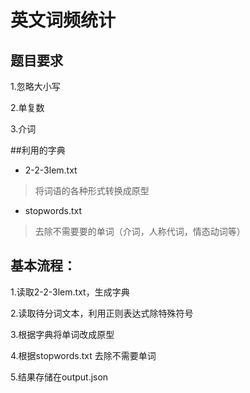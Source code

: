 # 英文词频统计
## 题目要求

1.忽略大小写

2.单复数

3.介词

##利用的字典

* 2-2-3lem.txt
> 将词语的各种形式转换成原型
* stopwords.txt
> 去除不需要要的单词（介词，人称代词，情态动词等）

## 基本流程：
1.读取2-2-3lem.txt，生成字典

2.读取待分词文本，利用正则表达式除特殊符号

3.根据字典将单词改成原型

4.根据stopwords.txt 去除不需要单词

5.结果存储在output.json